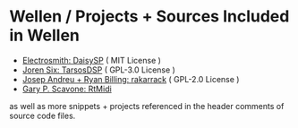 # Wellen / Projects + Sources Included in Wellen

- [Electrosmith: DaisySP](https://github.com/electro-smith/DaisySP) ( MIT License )
- [Joren Six: TarsosDSP](https://github.com/JorenSix/TarsosDSP) ( GPL-3.0 License )
- [Josep Andreu + Ryan Billing: rakarrack](https://github.com/Stazed/rakarrack-plus) ( GPL-2.0 License )
- [Gary P. Scavone: RtMidi](https://github.com/thestk/rtmidi)

as well as more snippets + projects referenced in the header comments of source code files.
